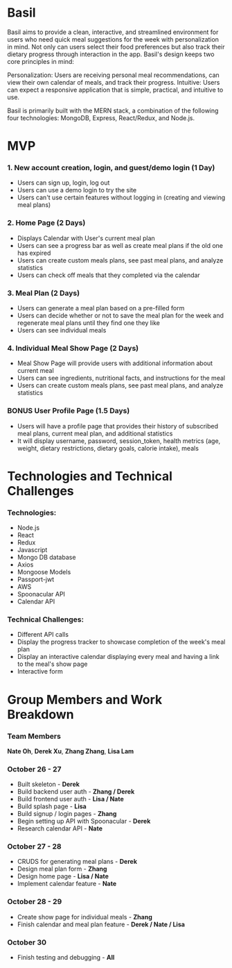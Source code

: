 # Basil

Basil aims to provide a clean, interactive, and streamlined environment for users who need quick meal suggestions for the week with personalization in mind. Not only can users select their food preferences but also track their dietary progress through interaction in the app. Basil's design keeps two core principles in mind:

Personalization: Users are receiving personal meal recommendations, can view their own calendar of meals, and track their progress.
Intuitive: Users can expect a responsive application that is simple, practical, and intuitive to use.

Basil is primarily built with the MERN stack, a combination of the following four technologies: MongoDB, Express, React/Redux, and Node.js.

# MVP
### 1. New account creation, login, and guest/demo login (1 Day)
  + Users can sign up, login, log out
  + Users can use a demo login to try the site
  + Users can't use certain features without logging in (creating and viewing meal plans)
### 2. Home Page (2 Days)
  + Displays Calendar with User's current meal plan
  + Users can see a progress bar as well as create meal plans if the old one has expired
  + Users can create custom meals plans, see past meal plans, and analyze statistics
  + Users can check off meals that they completed via the calendar
### 3. Meal Plan (2 Days)
  + Users can generate a meal plan based on a pre-filled form
  + Users can decide whether or not to save the meal plan for the week and regenerate meal plans until they find one they like
  + Users can see individual meals
### 4. Individual Meal Show Page (2 Days)
  + Meal Show Page will provide users with additional information about current meal
  + Users can see ingredients, nutritional facts, and instructions for the meal
  + Users can create custom meals plans, see past meal plans, and analyze statistics
### BONUS User Profile Page (1.5 Days)
  + Users will have a profile page that provides their history of subscribed meal plans, current meal plan, and additional statistics
  + It will display username, password, session_token, health metrics (age, weight, dietary restrictions, dietary goals, calorie intake), meals

# Technologies and Technical Challenges
  ### Technologies:
 - Node.js
 - React 
 - Redux
 - Javascript
 - Mongo DB database
 - Axios 
 - Mongoose Models
 - Passport-jwt
 - AWS
 - Spoonacular API
 - Calendar API

### Technical Challenges:
- Different API calls
- Display the progress tracker to showcase completion of the week's meal plan
- Display an interactive calendar displaying every meal and having a link to the meal's show page
- Interactive form

# Group Members and Work Breakdown
### Team Members 
**Nate Oh**, **Derek Xu**, **Zhang Zhang**, **Lisa Lam**
### October 26 - 27
* Built skeleton - **Derek**
* Build backend user auth - **Zhang / Derek**
* Build frontend user auth - **Lisa / Nate**
* Build splash page - **Lisa**
* Build signup / login pages - **Zhang**
* Begin setting up API with Spoonacular - **Derek**
* Research calendar API - **Nate**
### October 27 - 28
* CRUDS for generating meal plans - **Derek**
* Design meal plan form - **Zhang**
* Design home page - **Lisa / Nate**
* Implement calendar feature - **Nate**
### October 28 - 29
* Create show page for individual meals - **Zhang**
* Finish calendar and meal plan feature - **Derek / Nate / Lisa**
### October 30
* Finish testing and debugging - **All**